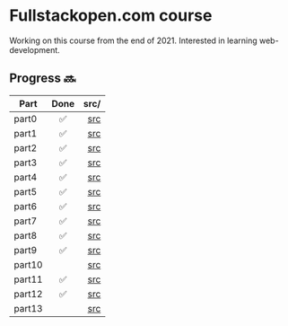 # Fullstackopen.com course

Working on this course from the end of 2021. Interested in learning web-development.  


## Progress :soon:

| Part         | Done | src/ |
|--------------|:-----:|-----------:|
| part0 |  :white_check_mark: |  [src](./part0/)  |
| part1 |  :white_check_mark: |  [src](./part1/)  |
| part2 |  :white_check_mark: |  [src](./part2/)  |
| part3 |  :white_check_mark: |  [src](./part3/)  |
| part4 |  :white_check_mark: |  [src](./part4/)  |
| part5 |  :white_check_mark: |  [src](./part5/)  |
| part6 |  :white_check_mark: |  [src](./part6/)  |
| part7 | :white_check_mark: |  [src](./part7/)  |
| part8 | :white_check_mark:  |  [src](./part8/)  |
| part9 |  :white_check_mark: |  [src](./part9/)  |
| part10 |   |  [src](./part10/)  |
| part11 | :white_check_mark:  |  [src](./part11/)  |
| part12 | :white_check_mark:  |  [src](./part12/)  |
| part13 |  |  [src](./part13/)  |








